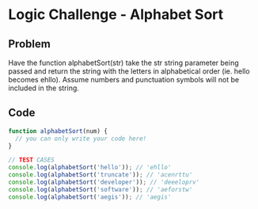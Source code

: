 # Logic Challenge - Alphabet Sort

## Problem

Have the function alphabetSort(str) take the str string parameter being passed and return the string with the letters in alphabetical order (ie. hello becomes ehllo). Assume numbers and punctuation symbols will not be included in the string.

## Code

```JavaScript
function alphabetSort(num) {
  // you can only write your code here!
}

// TEST CASES
console.log(alphabetSort('hello')); // 'ehllo'
console.log(alphabetSort('truncate')); // 'acenrttu'
console.log(alphabetSort('developer')); // 'deeeloprv'
console.log(alphabetSort('software')); // 'aeforstw'
console.log(alphabetSort('aegis')); // 'aegis'
```
